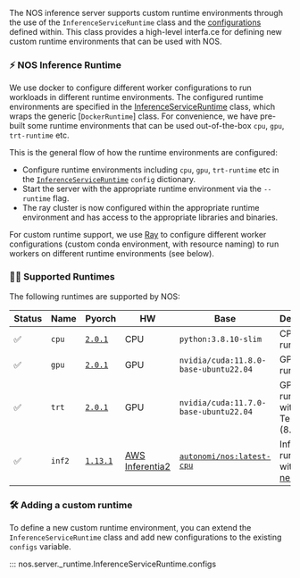 The NOS inference server supports custom runtime environments through the use of the `InferenceServiceRuntime` class and the [configurations](../api/server.md#InferenceServiceRuntime.configs) defined within. This class provides a high-level interfa.ce for defining new custom runtime environments that can be used with NOS.

### ⚡️ NOS Inference Runtime

We use docker to configure different worker configurations to run workloads in different runtime environments. The configured runtime environments are specified in the [InferenceServiceRuntime](../api/server.md#inferenceserviceruntime) class, which wraps the generic [`DockerRuntime`] class. For convenience, we have pre-built some runtime environments that can be used out-of-the-box `cpu`, `gpu`, `trt-runtime` etc.

This is the general flow of how the runtime environments are configured:
- Configure runtime environments including `cpu`, `gpu`, `trt-runtime` etc in the [`InferenceServiceRuntime`](../api/server.md#inferenceserviceruntime) `config` dictionary.
- Start the server with the appropriate runtime environment via the `--runtime` flag.
- The ray cluster is now configured within the appropriate runtime environment and has access to the appropriate libraries and binaries.

For custom runtime support, we use [Ray](https://ray.io) to configure different worker configurations (custom conda environment, with resource naming) to run workers on different runtime environments (see below).

### 🏃‍♂️ Supported Runtimes

The following runtimes are supported by NOS:

| Status | Name | Pyorch | HW | Base | Description |
| - | --- | --- | --- | --- | --- |
| ✅ | `cpu` | [`2.0.1`](https://pypi.org/project/torch/2.0.1/) | CPU | `python:3.8.10-slim` | CPU-only runtime. |
| ✅ | `gpu` | [`2.0.1`](https://pypi.org/project/torch/2.0.1/) | GPU | `nvidia/cuda:11.8.0-base-ubuntu22.04` | GPU runtime. |
| ✅ | `trt` | [`2.0.1`](https://pypi.org/project/torch/2.0.1/) | GPU | `nvidia/cuda:11.7.0-base-ubuntu22.04` | GPU runtime with TensorRT (8.4.2.4). |
| ✅ | `inf2` | [`1.13.1`](https://pypi.org/project/torch/1.13.1/) | [AWS Inferentia2](https://aws.amazon.com/ec2/instance-types/inf2/) | [`autonomi/nos:latest-cpu`](https://hub.docker.com/r/autonomi/nos/tags) | Inf2 runtime with [torch-neuronx](https://awsdocs-neuron.readthedocs-hosted.com/en/latest/frameworks/torch/torch-neuronx/setup/pytorch-install.html). |

### 🛠️ Adding a custom runtime

To define a new custom runtime environment, you can extend the `InferenceServiceRuntime` class and add new configurations to the existing `configs` variable.

::: nos.server._runtime.InferenceServiceRuntime.configs
